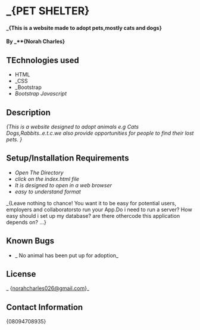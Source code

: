 # _{PET SHELTER}

#### _{This is a website made to adopt pets,mostly cats and dogs}

#### By _**{Norah Charles}

## TEchnologies used
* HTML
* _CSS
* _Bootstrap
* _Bootstrap Javascript_

## Description
_{This is a website designed to adopt animals e.g Cats Dogs,Rabbits..e.t.c.we also provide opportunities for people to find their lost pets. }_

## Setup/Installation Requirements
* _Open The Directory_
* _click on the index.html file_
* _It is designed to open in a web browser_
* _easy to understand format_

_{Leave nothing to chance! You want it to be easy for potential users, employers and collaboratorsto run your App.Do i need to run a server? How easy should i set up my database? are there othercode this application depends on? ...}

## Known Bugs
* _ No animal has been put up for adoption_

## License 
_ {norahcharles026@gmail.com}_

## Contact Information
{08094708935}
